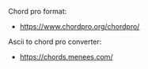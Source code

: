 Chord pro format:
- https://www.chordpro.org/chordpro/

Ascii to chord pro converter:
- https://chords.menees.com/